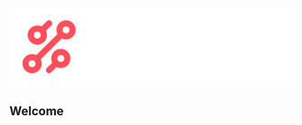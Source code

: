 <picture>
 <source media="(prefers-color-scheme: dark)" srcset="tech-away-development-github-organisation-logo-dark-01.png">
 <source media="(prefers-color-scheme: light)" srcset="tech-away-development-github-organisation-logo-dark-01.png">
 <img alt="YOUR-ALT-TEXT" src="tech-away-development-github-organisation-logo-dark-01.png">
</picture>

## Welcome

<!--

**Here are some ideas to get you started:**

🙋‍♀️ A short introduction - what is your organization all about?
🌈 Contribution guidelines - how can the community get involved?
👩‍💻 Useful resources - where can the community find your docs? Is there anything else the community should know?
🍿 Fun facts - what does your team eat for breakfast?
🧙 Remember, you can do mighty things with the power of [Markdown](https://docs.github.com/github/writing-on-github/getting-started-with-writing-and-formatting-on-github/basic-writing-and-formatting-syntax)
-->
